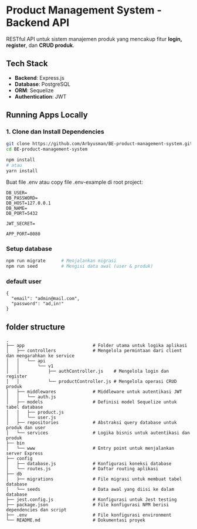 # Product Management System - Backend API

RESTful API untuk sistem manajemen produk yang mencakup fitur **login, register**, dan **CRUD produk**.

##  Tech Stack

- **Backend**: Express.js  
- **Database**: PostgreSQL  
- **ORM**: Sequelize  
- **Authentication**: JWT 

## Running Apps Locally

### 1. Clone dan Install Dependencies

```bash
git clone https://github.com/Arbyusman/BE-product-management-system.git
cd BE-product-management-system

npm install
# atau
yarn install
```

Buat file .env atau copy file .env-example di root project:

```
DB_USER=
DB_PASSWORD=
DB_HOST=127.0.0.1
DB_NAME=
DB_PORT=5432

JWT_SECRET=

APP_PORT=8080
```

### Setup database
```bash npm run create       # Membuat database
npm run migrate      # Menjalankan migrasi
npm run seed         # Mengisi data awal (user & produk)
```

### default user
```
{
  "email": "admin@mail.com",
  "password": "ad,in!"
}
```


## folder structure

```
.
├── app                          # Folder utama untuk logika aplikasi
│   ├── controllers              # Mengelola permintaan dari client dan mengarahkan ke service
│   │   └── api
│   │       └── v1
│   │           ├── authController.js    # Mengelola login dan register
│   │           └── productController.js # Mengelola operasi CRUD produk
│   ├── middlewares              # Middleware untuk autentikasi JWT
│   │   └── auth.js
│   ├── models                   # Definisi model Sequelize untuk tabel database
│   │   ├── product.js
│   │   └── user.js
│   ├── repositories             # Abstraksi query database untuk produk dan user
│   └── services                 # Logika bisnis untuk autentikasi dan produk
├── bin
│   └── www                      # Entry point untuk menjalankan server Express
├── config
│   ├── database.js              # Konfigurasi koneksi database
│   └── routes.js                # Daftar routing aplikasi
├── db
│   ├── migrations               # File migrasi untuk membuat tabel database
│   └── seeds                    # Data awal yang diisi ke dalam database
├── jest.config.js               # Konfigurasi untuk Jest testing
├── package.json                 # File konfigurasi NPM berisi dependencies dan script
├── .env                         # File konfigurasi environment
└── README.md                    # Dokumentasi proyek
```

